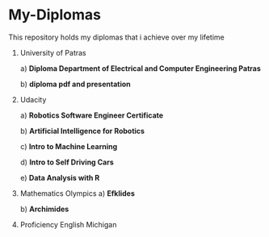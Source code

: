 # My-Diplomas

This repository holds my diplomas that i achieve over my lifetime


1. University of Patras

    a) **Diploma Department of Electrical and Computer Engineering Patras**

    b) **diploma pdf and presentation**

2. Udacity

    a) **Robotics Software Engineer Certificate**

    b) **Artificial Intelligence for Robotics**

    c) **Intro to Machine Learning**

    d) **Intro to Self Driving Cars**

    e) **Data Analysis with R**

3. Mathematics Olympics
    a) **Efklides**

    b) **Archimides**

4. Proficiency English Michigan